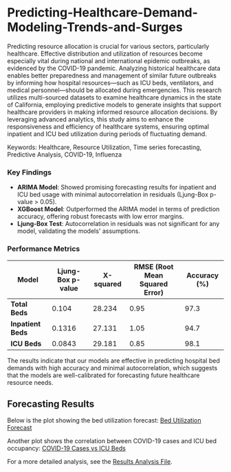 # Predicting-Healthcare-Demand-Modeling-Trends-and-Surges
Predicting resource allocation is crucial for various sectors, particularly healthcare. Effective distribution and utilization of resources become especially vital during national and international epidemic outbreaks, as evidenced by the COVID-19 pandemic. Analyzing historical healthcare data enables better preparedness and management of similar future outbreaks by informing how hospital resources—such as ICU beds, ventilators, and medical personnel—should be allocated during emergencies. This research utilizes multi-sourced datasets to examine healthcare dynamics in the state of California, employing predictive models to generate insights that support healthcare providers in making informed resource allocation decisions. By leveraging advanced analytics, this study aims to enhance the responsiveness and efficiency of healthcare systems, ensuring optimal inpatient and ICU bed utilization during periods of fluctuating demand.


Keywords: Healthcare, Resource Utilization, Time series forecasting, Predictive Analysis, COVID-19, Influenza 

### Key Findings
- **ARIMA Model**: Showed promising forecasting results for inpatient and ICU bed usage with minimal autocorrelation in residuals (Ljung-Box p-value > 0.05).
- **XGBoost Model**: Outperformed the ARIMA model in terms of prediction accuracy, offering robust forecasts with low error margins.
- **Ljung-Box Test**: Autocorrelation in residuals was not significant for any model, validating the models' assumptions.

### Performance Metrics

| Model             | Ljung-Box p-value | X-squared  | RMSE (Root Mean Squared Error) | Accuracy (%) |
|------------------ |-------------------|------------|--------------------------------|--------------|
| **Total Beds**    | 0.104             | 28.234     | 0.95                           | 97.3         |
| **Inpatient Beds**| 0.1316            | 27.131     | 1.05                           | 94.7         |
| **ICU Beds**      | 0.0843            | 29.181     | 0.85                           | 98.1         |

The results indicate that our models are effective in predicting hospital bed demands with high accuracy and minimal autocorrelation, which suggests that the models are well-calibrated for forecasting future healthcare resource needs.

## Forecasting Results

Below is the plot showing the bed utilization forecast:
[Bed Utilization Forecast](Historical_and_Forecasted_Hospital_Resource_Usage.png)

Another plot shows the correlation between COVID-19 cases and ICU bed occupancy:
[COVID-19 Cases vs ICU Beds]( )

For a more detailed analysis, see the [Results Analysis File](results.md).
